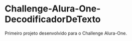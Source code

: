 # Challenge-Alura-One-DecodificadorDeTexto
Primeiro projeto desenvolvido para o Challenge Alura-One. 

